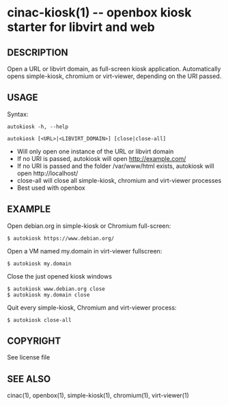cinac-kiosk(1) -- openbox kiosk starter for libvirt and web
=============================================

## DESCRIPTION

Open a URL or libvirt domain, as full-screen kiosk application. Automatically
opens simple-kiosk, chromium or virt-viewer, depending on the URI passed.

## USAGE

Syntax:

`autokiosk -h, --help`

`autokiosk [<URL>|<LIBVIRT_DOMAIN>] [close|close-all]`

* Will only open one instance of the URL or libvirt domain
* If no URI is passed, autokiosk will open http://example.com/
* If no URI is passed and the folder /var/www/html exists, autokiosk will
  open http://localhost/
* close-all will close all simple-kiosk, chromium and virt-viewer processes
* Best used with openbox

## EXAMPLE

Open debian.org in simple-kiosk or Chromium full-screen:

    $ autokiosk https://www.debian.org/

Open a VM named my.domain in virt-viewer fullscreen:

    $ autokiosk my.domain

Close the just opened kiosk windows

    $ autokiosk www.debian.org close
    $ autokiosk my.domain close

Quit every simple-kiosk, Chromium and virt-viewer process:

    $ autokiosk close-all

## COPYRIGHT

See license file

## SEE ALSO

cinac(1), openbox(1), simple-kiosk(1), chromium(1), virt-viewer(1)

